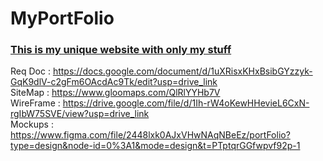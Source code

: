 <h1>MyPortFolio</h1>
<h3><u>This is my unique website with only my stuff</u></h3>

Req Doc : https://docs.google.com/document/d/1uXRisxKHxBsibGYzzyk-GqK9dlV-c2gFm6OAcdAc9Tk/edit?usp=drive_link <br>
SiteMap : https://www.gloomaps.com/QlRlYYHb7V  <br>
WireFrame : https://drive.google.com/file/d/1Ih-rW4oKewHHevieL6CxN-rgIbW75SVE/view?usp=drive_link  <br>
Mockups : https://www.figma.com/file/2448lxk0AJxVHwNAqNBeEz/portFolio?type=design&node-id=0%3A1&mode=design&t=PTptqrGGfwpvf92p-1  <br>
